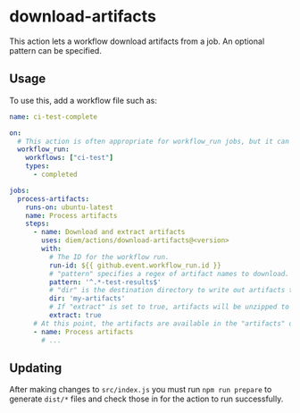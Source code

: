 # download-artifacts

This action lets a workflow download artifacts from a job. An optional
pattern can be specified.

## Usage

To use this, add a workflow file such as:

```yaml
name: ci-test-complete

on:
  # This action is often appropriate for workflow_run jobs, but it can be used with any kind of job
  workflow_run:
    workflows: ["ci-test"]
    types:
      - completed

jobs:
  process-artifacts:
    runs-on: ubuntu-latest
    name: Process artifacts
    steps:
      - name: Download and extract artifacts
        uses: diem/actions/download-artifacts@<version>
        with:
          # The ID for the workflow run.
          run-id: ${{ github.event.workflow_run.id }}
          # "pattern" specifies a regex of artifact names to download. Default is to download all artifacts.
          pattern: '^.*-test-results$'
          # "dir" is the destination directory to write out artifacts to. The default is "artifacts".
          dir: 'my-artifacts'
          # If "extract" is set to true, artifacts will be unzipped to path/<artifact-name>. Defaults to false.
          extract: true
      # At this point, the artifacts are available in the "artifacts" directory. They can be processed as appropriate.
      - name: Process artifacts
        # ...
```

## Updating

After making changes to `src/index.js` you must run `npm run prepare` to
generate `dist/*` files and check those in for the action to run successfully.
